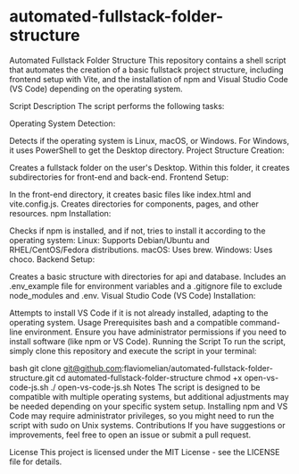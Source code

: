 # automated-fullstack-folder-structure
Automated Fullstack Folder Structure
This repository contains a shell script that automates the creation of a basic fullstack project structure, including frontend setup with Vite, and the installation of npm and Visual Studio Code (VS Code) depending on the operating system.

Script Description
The script performs the following tasks:

Operating System Detection:

Detects if the operating system is Linux, macOS, or Windows.
For Windows, it uses PowerShell to get the Desktop directory.
Project Structure Creation:

Creates a fullstack folder on the user's Desktop.
Within this folder, it creates subdirectories for front-end and back-end.
Frontend Setup:

In the front-end directory, it creates basic files like index.html and vite.config.js.
Creates directories for components, pages, and other resources.
npm Installation:

Checks if npm is installed, and if not, tries to install it according to the operating system:
Linux: Supports Debian/Ubuntu and RHEL/CentOS/Fedora distributions.
macOS: Uses brew.
Windows: Uses choco.
Backend Setup:

Creates a basic structure with directories for api and database.
Includes an .env_example file for environment variables and a .gitignore file to exclude node_modules and .env.
Visual Studio Code (VS Code) Installation:

Attempts to install VS Code if it is not already installed, adapting to the operating system.
Usage
Prerequisites
bash and a compatible command-line environment.
Ensure you have administrator permissions if you need to install software (like npm or VS Code).
Running the Script
To run the script, simply clone this repository and execute the script in your terminal:

bash
git clone git@github.com:flaviomelian/automated-fullstack-folder-structure.git
cd automated-fullstack-folder-structure
chmod +x open-vs-code-js.sh
./ open-vs-code-js.sh
Notes
The script is designed to be compatible with multiple operating systems, but additional adjustments may be needed depending on your specific system setup.
Installing npm and VS Code may require administrator privileges, so you might need to run the script with sudo on Unix systems.
Contributions
If you have suggestions or improvements, feel free to open an issue or submit a pull request.

License
This project is licensed under the MIT License - see the LICENSE file for details.

